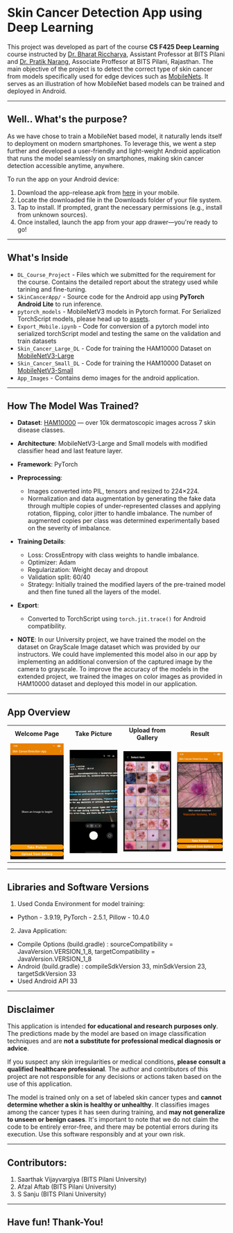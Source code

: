# Skin Cancer Detection App using Deep Learning

This project was developed as part of the course **CS F425 Deep Learning** course instructed by [Dr. Bharat Riccharya](https://www.bits-pilani.ac.in/pilani/bharat-richhariya), Assistant Professor at BITS Pilani and [Dr. Pratik Narang](https://www.bits-pilani.ac.in/pilani/pratik-narang), Associate Proffesor at BITS Pilani, Rajasthan. The main objective of the project is to detect the correct type of skin cancer from models specifically used for edge devices such as [MobileNets](https://docs.pytorch.org/vision/main/models/mobilenetv3.html). It serves as an illustration of how MobileNet based models can be trained and deployed in Android.

---
## Well.. What's the purpose?

As we have chose to train a MobileNet based model, it naturally lends itself to deployment on modern smartphones. To leverage this, we went a step further and developed a user-friendly and light-weight Android application that runs the model seamlessly on smartphones, making skin cancer detection accessible anytime, anywhere. 

To run the app on your Android device:
1. Download the app-release.apk from [here](app/release/) in your mobile.
2. Locate the downloaded file in the Downloads folder of your file system.
3. Tap to install. If prompted, grant the necessary permissions (e.g., install from unknown sources).
4. Once installed, launch the app from your app drawer—you're ready to go!

---
## What's Inside

- `DL_Course_Project` - Files which we submitted for the requirement for the course. Contains the detailed report about the strategy used while tarining and fine-tuning.
- `SkinCancerApp/` - Source code for the Android app using **PyTorch Android Lite** to run inference.
- `pytorch_models` - MobileNetV3 models in Pytorch format. For Serialized TorchScript models, please head up to 
[assets](SkinCancerApp/app/src/main/assets/).
- `Export_Mobile.ipynb` - Code for conversion of a pytorch model into serialized torchScript model and testing the same on the validation and train  datasets
- `Skin_Cancer_Large_DL` - Code for training the HAM10000 Dataset on [MobileNetV3-Large](https://docs.pytorch.org/vision/main/models/generated/torchvision.models.mobilenet_v3_large.html)
- `Skin_Cancer_Small_DL` - Code for training the HAM10000 Dataset on [MobileNetV3-Small](https://docs.pytorch.org/vision/main/models/generated/torchvision.models.mobilenet_v3_small.html)
- `App_Images` - Contains demo images for the android application.

---
## How The Model Was Trained?

- **Dataset**: [HAM10000](https://www.kaggle.com/datasets/surajghuwalewala/ham1000-segmentation-and-classification) — over 10k dermatoscopic images across 7 skin disease classes.
- **Architecture**: MobileNetV3-Large and Small models with modified classifier head and last feature layer.
- **Framework**: PyTorch
- **Preprocessing**:
  - Images converted into PIL, tensors and resized to 224×224.
  - Normalization and data augmentation by generating the fake data through multiple copies of under-represented classes and applying rotation, flipping, color jitter to handle imbalance. The number of augmented copies per class was determined experimentally based on the severity of imbalance.
- **Training Details**:
  - Loss: CrossEntropy with class weights to handle imbalance.
  - Optimizer: Adam
  - Regularization: Weight decay and dropout
  - Validation split: 60/40
  - Strategy: Initially trained the modified layers of the pre-trained model and then fine tuned all the layers of the model. 
- **Export**:
  - Converted to TorchScript using `torch.jit.trace()` for Android compatibility.

- **NOTE**:
In our University project, we have trained the model on the dataset on GrayScale Image dataset which was provided by our instructors. We could have implemented this model also in our app by implementing an additional conversion of the captured image by the camera to grayscale. To improve the accuracy of the models in the extended project, we trained the images on color images as provided in HAM10000 dataset and deployed this model in our application.

---
## App Overview

<table>
  <tr>
     <td align="center"><b>Welcome Page</b></td>
     <td align="center"><b>Take Picture</b></td>
     <td align="center"><b>Upload from Gallery</b></td>
     <td align="center"><b>Result</b></td>
  </tr>
  <tr>
    <td><img src="https://github.com/Saarthak-Vijayvargiya-github/Skin_Cancer_MobileNet_App/blob/main/App_Images/1_Welcome.jpg" width=500></td>
    <td><img src="https://github.com/Saarthak-Vijayvargiya-github/Skin_Cancer_MobileNet_App/blob/main/App_Images/2_TakePic.jpg" width=500></td>
    <td><img src="https://github.com/Saarthak-Vijayvargiya-github/Skin_Cancer_MobileNet_App/blob/main/App_Images/3_Gallery.jpg" width=500></td>
    <td><img src="https://github.com/Saarthak-Vijayvargiya-github/Skin_Cancer_MobileNet_App/blob/main/App_Images/4_Result.jpg" width=500></td>
  </tr>
</table>

---
## Libraries and Software Versions
1. Used Conda Environment for model training:
  - Python - 3.9.19, PyTorch - 2.5.1, Pillow - 10.4.0
2. Java Application:
  - Compile Options (build.gradle) :  sourceCompatibility = JavaVersion.VERSION_1_8, targetCompatibility = JavaVersion.VERSION_1_8
  - Android (build.gradle) : compileSdkVersion 33, minSdkVersion 23, targetSdkVersion 33
  - Used Android API 33

---
## Disclaimer

This application is intended **for educational and research purposes only**. The predictions made by the model are based on image classification techniques and are **not a substitute for professional medical diagnosis or advice**.

If you suspect any skin irregularities or medical conditions, **please consult a qualified healthcare professional**. The author and contributors of this project are not responsible for any decisions or actions taken based on the use of this application.

The model is trained only on a set of labeled skin cancer types and **cannot determine whether a skin is healthy or unhealthy**. It classifies images among the cancer types it has seen during training, and **may not generalize to unseen or benign cases**. It's important to note that we do not claim the code to be entirely error-free, and there may be potential errors during its execution. Use this software responsibly and at your own risk.

---
## Contributors:
1) Saarthak Vijayvargiya (BITS Pilani University)
2) Afzal Aftab (BITS Pilani University)
3) S Sanju (BITS Pilani University)

---
## Have fun! Thank-You!